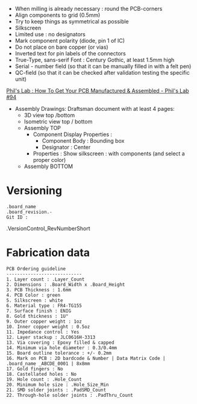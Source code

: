 * When milling is already necessary : round the PCB-corners
* Align components to grid (0.5mm)
* Try to keep things as symmetrical as possible
* Silkscreen
 * Limited use : no designators
 * Mark component polarity (diode, pin 1 of IC)
 * Do not place on bare copper (or vias)
 * Inverted text for pin labels of the connectors
 * True-Type, sans-serif Font : Century Gothic, at least 1.5mm high
 * Serial - number field (so that it can be manually filled in with a felt pen)
 * QC-field (so that it can be checked after validation testing the specific unit)

 [Phil's Lab : How To Get Your PCB Manufactured & Assembled - Phil's Lab #94](https://youtu.be/PfGJDiz7-TQ?t=1540)
 * Assembly Drawings: Draftsman document with at least 4 pages:
   * 3D view top /bottom
   * Isometric view top / bottom
   * Assembly TOP 
     * Component Display Properties : 
       * Component Body : Bounding box
       * Designator : Center
     * Properties : Show silkscreen : with components (and select a proper color)
   * Assembly BOTTOM

# Versioning
```	
.board_name
.board_revision.-
Git ID : 
```
.VersionControl_RevNumberShort

# Fabrication data
```
PCB Ordering guideline
----------------------------
1. Layer count : .Layer_Count
2. Dimensions : .Board_Width x .Board_Height
3. PCB Thickness : 1.6mm
4. PCB Color : green
5. Silkscreen : white
6. Material type : FR4-TG155
7. Surface finish : ENIG
8. Gold thickness : 1U"
9. Outer copper weight : 1oz
10. Inner copper weight : 0.5oz
11. Impedance control : Yes
12. Layer stackup : JLC0616H-3313
13. Via covering : Epoxy filled & capped
14. Minimum via hole diameter : 0.3/0.4mm
15. Board outline tolerance : +/- 0.2mm
16. Mark on PCB : 2D bardcode & Number | Data Matrix Code | .board_name _ABCDE_0001 | 8x8mm
17. Gold fingers : No
18. Castellated holes : No
19. Hole count : .Hole_Count
20. Minimum hole size : .Hole_Size_Min
21. SMD solder joints : .PadSMD_Count
22. Through-hole solder joints : .PadThru_Count
```	